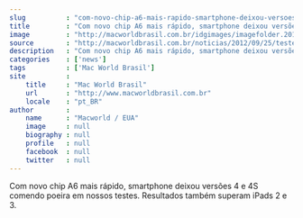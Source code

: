 ```yaml
---
slug          : "com-novo-chip-a6-mais-rapido-smartphone-deixou-versoes-4-e-4s-comendo-poeira-em-nossos-testes-resultados-tambem-superam-ipads-2-e-3"
title         : "Com novo chip A6 mais rápido, smartphone deixou versões 4 e 4S comendo poeira em nossos testes. Resultados também superam iPads 2 e 3."
image         : "http://macworldbrasil.com.br/idgimages/imagefolder.2012-10-01.8063199394/ipadmini_435.jpg"
source        : "http://macworldbrasil.com.br/noticias/2012/09/25/teste-novo-iphone-5-supera-modelos-anteriores-com-folga/"
description   : "Com novo chip A6 mais rápido, smartphone deixou versões 4 e 4S comendo poeira em nossos testes. Resultados também superam iPads 2 e 3."
categories    : ['news']
tags          : ['Mac World Brasil']
site          :
    title     : "Mac World Brasil"
    url       : "http://www.macworldbrasil.com.br"
    locale    : "pt_BR"
author        :
    name      : "Macworld / EUA"
    image     : null
    biography : null
    profile   : null
    facebook  : null
    twitter   : null
---
```


Com novo chip A6 mais rápido, smartphone deixou versões 4 e 4S comendo poeira em nossos testes. Resultados também superam iPads 2 e 3.
